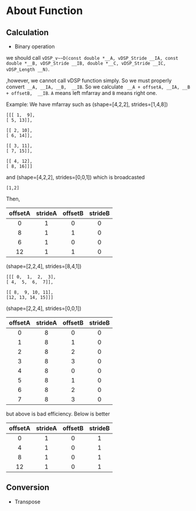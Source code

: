 #  About Function

## Calculation

- Binary operation

we should call `vDSP_v~~D(const double *__A, vDSP_Stride __IA, const double *__B, vDSP_Stride __IB, double *__C, vDSP_Stride __IC, vDSP_Length __N)`.

,however, we cannot call vDSP function simply. So we must properly convert` __A, __IA, __B,  __IB`.
So we calculate ` __A + offsetA, __IA, __B + offsetB,  __IB`. `A` means left mfarray and `B` means right one.

Example: We have mfarray such as (shape=[4,2,2], strides=[1,4,8])

	[[[ 1,  9],
   	[ 5, 13]],
                                      
  	[[ 2, 10],
   	[ 6, 14]],
                                      
  	[[ 3, 11],
   	[ 7, 15]],
                                      
  	[[ 4, 12],
	[ 8, 16]]]

and (shape=[4,2,2], strides=[0,0,1]) which is broadcasted

	[1,2]

Then, 

| offsetA | strideA | offsetB | strideB |
|:-------:|:-------:|:-------:|:-------:|
|    0    |    1    |    0    |    0    |
|    8    |    1    |    1    |    0    |
|    6    |    1    |    0    |    0    |
|    12   |    1    |    1    |    0    |

(shape=[2,2,4], strides=[8,4,1])

	[[[ 0,  1,  2,  3],
	[ 4,  5,  6,  7]],
                                     
	[[ 8,  9, 10, 11],
	[12, 13, 14, 15]]]

(shape=[2,2,4], strides=[0,0,1])

| offsetA | strideA | offsetB | strideB |
|:-------:|:-------:|:-------:|:-------:|
|    0    |    8    |    0    |    0    |
|    1    |    8    |    1    |    0    |
|    2    |    8    |    2    |    0    |
|    3    |    8    |    3    |    0    |
|    4    |    8    |    0    |    0    |
|    5    |    8    |    1    |    0    |
|    6    |    8    |    2    |    0    |
|    7    |    8    |    3    |    0    |

but above is bad efficiency. Below is better

| offsetA | strideA | offsetB | strideB |
|:-------:|:-------:|:-------:|:-------:|
|    0    |    1    |    0    |    1    |
|    4    |    1    |    0    |    1    |
|    8    |    1    |    0    |    1    |
|    12   |    1    |    0    |    1    |



## Conversion

- Transpose

